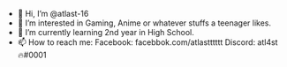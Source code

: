 - 👋 Hi, I’m @atlast-16
- 👀 I’m interested in Gaming, Anime or whatever stuffs a teenager likes.
- 🌱 I’m currently learning 2nd year in High School. 
- 📫 How to reach me:
Facebook: facebbok.com/atlastttttt
Discord: atl4st🔥#0001

<!---
atlast-16/atlast-16 is a ✨ special ✨ repository because its `README.md` (this file) appears on your GitHub profile.
You can click the Preview link to take a look at your changes.
--->
